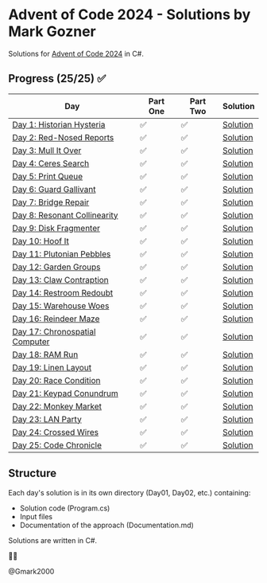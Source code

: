 # Advent of Code 2024 - Solutions by Mark Gozner

Solutions for [Advent of Code 2024](https://adventofcode.com/2024) in C#.

## Progress (25/25) ✅

| Day | Part One | Part Two | Solution |
|-----|--------|--------|-----------|
| [Day 1: Historian Hysteria](https://adventofcode.com/2024/day/1) | ✅ | ✅ | [Solution](Day01/) |
| [Day 2: Red-Nosed Reports](https://adventofcode.com/2024/day/2) | ✅ | ✅ | [Solution](Day02/) |
| [Day 3: Mull It Over](https://adventofcode.com/2024/day/3) | ✅ | ✅ | [Solution](Day03/) |
| [Day 4: Ceres Search](https://adventofcode.com/2024/day/4) | ✅ | ✅ | [Solution](Day04/) |
| [Day 5: Print Queue](https://adventofcode.com/2024/day/5) | ✅ | ✅ | [Solution](Day05/) |
| [Day 6: Guard Gallivant](https://adventofcode.com/2024/day/6) | ✅ | ✅ | [Solution](Day06/) |
| [Day 7: Bridge Repair](https://adventofcode.com/2024/day/7) | ✅ | ✅ | [Solution](Day07/) |
| [Day 8: Resonant Collinearity](https://adventofcode.com/2024/day/8) | ✅ | ✅ | [Solution](Day08/) |
| [Day 9: Disk Fragmenter](https://adventofcode.com/2024/day/9) | ✅ | ✅ | [Solution](Day09/) |  
| [Day 10: Hoof It](https://adventofcode.com/2024/day/10) | ✅ | ✅ | [Solution](Day10/) |
| [Day 11: Plutonian Pebbles](https://adventofcode.com/2024/day/11) | ✅ | ✅ | [Solution](Day11/) |
| [Day 12: Garden Groups](https://adventofcode.com/2024/day/12) | ✅ | ✅ | [Solution](Day12/)|
| [Day 13: Claw Contraption](https://adventofcode.com/2024/day/13) | ✅ | ✅ | [Solution](Day13/) |
| [Day 14: Restroom Redoubt](https://adventofcode.com/2024/day/14) | ✅ | ✅ | [Solution](Day14/) |
| [Day 15: Warehouse Woes](https://adventofcode.com/2024/day/15) | ✅ | ✅ | [Solution](Day15/) |
| [Day 16: Reindeer Maze](https://adventofcode.com/2024/day/16) | ✅ | ✅ | [Solution](Day16/) |
| [Day 17: Chronospatial Computer](https://adventofcode.com/2024/day/17) | ✅ | ✅ | [Solution](Day17/) |
| [Day 18: RAM Run](https://adventofcode.com/2024/day/18) | ✅ | ✅ | [Solution](Day18/) |
| [Day 19: Linen Layout](https://adventofcode.com/2024/day/19) | ✅ | ✅ | [Solution](Day19/) |
| [Day 20: Race Condition](https://adventofcode.com/2024/day/20) | ✅ | ✅ | [Solution](Day20/) |
| [Day 21: Keypad Conundrum](https://adventofcode.com/2024/day/21) | ✅ | ✅ | [Solution](Day21/) |
| [Day 22: Monkey Market](https://adventofcode.com/2024/day/22) | ✅ | ✅ | [Solution](Day22/) |
| [Day 23: LAN Party](https://adventofcode.com/2024/day/23) | ✅ | ✅ | [Solution](Day23/) |
| [Day 24: Crossed Wires](https://adventofcode.com/2024/day/24) | ✅ | ✅ | [Solution](Day24/) |
| [Day 25: Code Chronicle](https://adventofcode.com/2024/day/25) | ✅ | ✅ | [Solution](Day25/)|

## Structure

Each day's solution is in its own directory (Day01, Day02, etc.) containing:
- Solution code (Program.cs)
- Input files 
- Documentation of the approach (Documentation.md)

Solutions are written in C#.

🎄🎅

@Gmark2000
